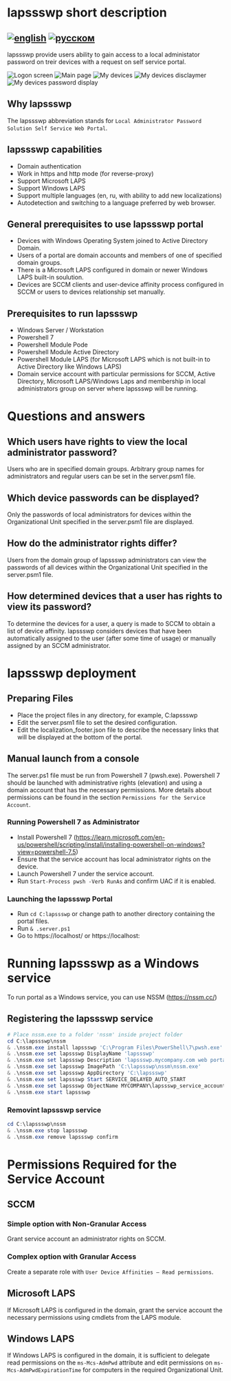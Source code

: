 # lapssswp short description
[![english](https://img.shields.io/badge/read_in-english-blue.svg)](README.md)
[![русском](https://img.shields.io/badge/%D1%87%D0%B8%D1%82%D0%B0%D1%82%D1%8C_%D0%BD%D0%B0-%D1%80%D1%83%D1%81%D1%81%D0%BA%D0%BE%D0%BC-lightblue.svg)](README.ru-RU.md)  
---
lapssswp provide users ability to gain access to a local administator password on treir devices with a request on self service portal.

![Logon screen](./demo_images/logonscreen_en.png?raw=true "Logon screen")
![Main page](./demo_images/main_page_en.png?raw=true "Main page")
![My devices](./demo_images/my_devices_en.png?raw=true "My devices")
![My devices disclaymer](./demo_images/my_devices_show_disclaymer_en.png?raw=true "My devices disclaymer")
![My devices password display](./demo_images/my_devices_show_display_en.png?raw=true "My devices password display")

## Why lapssswp
The lapssswp abbreviation stands for `Local Administrator Password Solution Self Service Web Portal`.  

## lapssswp capabilities
- Domain authentication
- Work in https and http mode (for reverse-proxy)
- Support Microsoft LAPS
- Support Windows LAPS
- Support multiple languages (en, ru, with ability to add new localizations)
- Autodetection and switching to a language preferred by web browser.

## General prerequisites to use lapssswp portal
- Devices with Windows Operating System joined to Active Directory Domain.
- Users of a portal are domain accounts and members of one of specified domain groups.
- There is a Microsoft LAPS configured in domain or newer Windows LAPS built-in soulution.
- Devices are SCCM clients and user-device affinity process configured in SCCM or users to devices relationship set manually.

## Prerequisites to run lapssswp
- Windows Server / Workstation
- Powershell 7
- Powershell Module Pode
- Powershell Module Active Directory
- Powershell Module LAPS (for Microsoft LAPS which is not built-in to Active Directory like Windows LAPS)
- Domain service account with particular permissions for SCCM, Active Directory, Microsoft LAPS/Windows Laps and membership in local administrators group on server where lapssswp will be running.

# Questions and answers
## Which users have rights to view the local administrator password?
Users who are in specified domain groups. Arbitrary group names for administrators and regular users can be set in the server.psm1 file.

## Which device passwords can be displayed?
Only the passwords of local administrators for devices within the Organizational Unit specified in the server.psm1 file are displayed.

## How do the administrator rights differ?
Users from the domain group of lapssswp administrators can view the passwords of all devices within the Organizational Unit specified in the server.psm1 file.

## How determined devices that a user has rights to view its password?
To determine the devices for a user, a query is made to SCCM to obtain a list of device affinity. lapssswp considers devices that have been automatically assigned to the user (after some time of usage) or manually assigned by an SCCM administrator.

# lapssswp deployment
## Preparing Files
- Place the project files in any directory, for example, C:lapssswp
- Edit the server.psm1 file to set the desired configuration.
- Edit the localization_footer.json file to describe the necessary links that will be displayed at the bottom of the portal.

## Manual launch from a console
The server.ps1 file must be run from Powershell 7 (pwsh.exe).
Powershell 7 should be launched with administrative rights (elevation) and using a domain account that has the necessary permissions. More details about permissions can be found in the section `Permissions for the Service Account`.
### Running Powershell 7 as Administrator
- Install Powershell 7 (https://learn.microsoft.com/en-us/powershell/scripting/install/installing-powershell-on-windows?view=powershell-7.5)
- Ensure that the service account has local administrator rights on the device.
- Launch Powershell 7 under the service account.
- Run `Start-Process pwsh -Verb RunAs` and confirm UAC if it is enabled.
### Launching the lapssswp Portal
- Run `cd C:lapssswp` or change path to another directory containing the portal files.
- Run `& .server.ps1`
- Go to https://localhost/ or https://localhost:<port>

# Running lapssswp as a Windows service
To run portal as a Windows service, you can use NSSM (https://nssm.cc/)
## Registering the lapssswp service
```Powershell
# Place nssm.exe to a folder 'nssm' inside project folder
cd C:\lapssswp\nssm
& .\nssm.exe install lapssswp 'C:\Program Files\PowerShell\7\pwsh.exe' '-File .\server.ps1'
& .\nssm.exe set lapssswp DisplayName 'lapssswp'
& .\nssm.exe set lapssswp Description 'lapssswp.mycompany.com web portal. Written on Powershell web framework Pode. Service is installed using NSSM.'
& .\nssm.exe set lapssswp ImagePath 'C:\lapssswp\nssm\nssm.exe'
& .\nssm.exe set lapssswp AppDirectory 'C:\lapssswp'
& .\nssm.exe set lapssswp Start SERVICE_DELAYED_AUTO_START
& .\nssm.exe set lapssswp ObjectName MYCOMPANY\lapssswp_service_account <lapssswp_service_account_password>
& .\nssm.exe start lapssswp
```

### Removint lapssswp service
```Powershell
cd C:\lapssswp\nssm
& .\nssm.exe stop lapssswp
& .\nssm.exe remove lapssswp confirm
```

# Permissions Required for the Service Account
## SCCM
### Simple option with Non-Granular Access
Grant service account an administrator rights on SCCM.
### Complex option with Granular Access
Create a separate role with `User Device Affinities – Read permissions`.
## Microsoft LAPS
If Microsoft LAPS is configured in the domain, grant the service account the necessary permissions using cmdlets from the LAPS module.
## Windows LAPS
If Windows LAPS is configured in the domain, it is sufficient to delegate read permissions on the `ms-Mcs-AdmPwd` attribute and edit permissions on `ms-Mcs-AdmPwdExpirationTime` for computers in the required Organizational Unit.